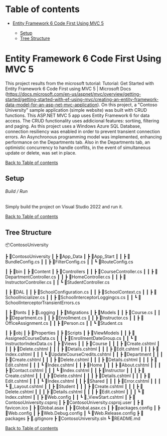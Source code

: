 # <a name="top">Table of contents 

* [Entity Framework 6 Code First Using MVC 5](#description)

	* [Setup](#setup)
	* [Tree Structure](#structure)

# <a name="description">Entity Framework 6 Code First Using MVC 5

This project results from the microsoft tutorial: Tutorial: Get Started with Entity Framework 6 Code First using MVC 5 | Microsoft Docs (https://docs.microsoft.com/en-us/aspnet/mvc/overview/getting-started/getting-started-with-ef-using-mvc/creating-an-entity-framework-data-model-for-an-asp-net-mvc-application).
On this project, a "Contoso University" sample application (simple website) was built with CRUD functions.
This ASP.NET MVC 5 app uses Entity Framework 6 for data access. 
The CRUD functionality uses addicional features: sortiing, filtering and paging.
As this project uses a Windows Azure SQL Database, connection resiliency was enabled in order to prevent transient connection errors.
An Asynchronous programming model was implemented, enhancing performance on the Departments tab.
Also in the Departments tab, an optimistic concurrency to handle conflits, in the event of simultaneous update or delete, was set in place.

[Back to Table of contents](#top)


## <a name="setup">Setup

###### Build / Run

Simply build the project on Visual Studio 2022 and run it.

[Back to Table of contents](#top)


## <a name="structure">Tree Structure


📦ContosoUniversity

 ┣ 📂ContosoUniversity
 ┃ ┣ 📂App_Data
 ┃ ┣ 📂App_Start
 ┃ ┃ ┣ 📜BundleConfig.cs
 ┃ ┃ ┣ 📜FilterConfig.cs
 ┃ ┃ ┗ 📜RouteConfig.cs

 ┃ ┣ 📂bin
 ┃ ┣ 📂Content
 ┃ ┣ 📂Controllers
 ┃ ┃ ┣ 📜CourseController.cs
 ┃ ┃ ┣ 📜DepartmentController.cs
 ┃ ┃ ┣ 📜HomeController.cs
 ┃ ┃ ┣ 📜InstructorController.cs
 ┃ ┃ ┗ 📜StudentController.cs

 ┃ ┣ 📂DAL
 ┃ ┃ ┣ 📜SchoolConfiguration.cs
 ┃ ┃ ┣ 📜SchoolContext.cs
 ┃ ┃ ┣ 📜SchoolInicializer.cs
 ┃ ┃ ┣ 📜SchoolInterceptorLoggingcs.cs
 ┃ ┃ ┗ 📜SchoolInterceptorTransientErrors.cs

 ┃ ┣ 📂fonts
 ┃ ┣ 📂Logging
 ┃ ┣ 📂Migrations
 ┃ ┣ 📂Models
 ┃ ┃ ┣ 📜Course.cs
 ┃ ┃ ┣ 📜Department.cs
 ┃ ┃ ┣ 📜Enrollment.cs
 ┃ ┃ ┣ 📜Instructor.cs
 ┃ ┃ ┣ 📜OfficeAssignment.cs
 ┃ ┃ ┣ 📜Person.cs
 ┃ ┃ ┗ 📜Student.cs
 
 ┃ ┣ 📂obj
 ┃ ┣ 📂Properties
 ┃ ┣ 📂Scripts
 ┃ ┣ 📂ViewModels
 ┃ ┃ ┣ 📜AssignedCourseData.cs
 ┃ ┃ ┣ 📜EnrollmentDateGroup.cs
 ┃ ┃ ┗ 📜InstructorIndexData.cs
 ┃ ┣ 📂Views
 ┃ ┃ ┣ 📂Course
 ┃ ┃ ┃ ┣ 📜Create.cshtml
 ┃ ┃ ┃ ┣ 📜Delete.cshtml
 ┃ ┃ ┃ ┣ 📜Details.cshtml
 ┃ ┃ ┃ ┣ 📜Edit.cshtml
 ┃ ┃ ┃ ┣ 📜Index.cshtml
 ┃ ┃ ┃ ┗ 📜UpdateCourseCredits.cshtml
 ┃ ┃ ┣ 📂Department
 ┃ ┃ ┃ ┣ 📜Create.cshtml
 ┃ ┃ ┃ ┣ 📜Delete.cshtml
 ┃ ┃ ┃ ┣ 📜Details.cshtml
 ┃ ┃ ┃ ┣ 📜Edit.cshtml
 ┃ ┃ ┃ ┗ 📜Index.cshtml
 ┃ ┃ ┣ 📂Home
 ┃ ┃ ┃ ┣ 📜About.cshtml
 ┃ ┃ ┃ ┣ 📜Contact.cshtml
 ┃ ┃ ┃ ┗ 📜Index.cshtml
 ┃ ┃ ┣ 📂Instructor
 ┃ ┃ ┃ ┣ 📜Create.cshtml
 ┃ ┃ ┃ ┣ 📜Delete.cshtml
 ┃ ┃ ┃ ┣ 📜Details.cshtml
 ┃ ┃ ┃ ┣ 📜Edit.cshtml
 ┃ ┃ ┃ ┗ 📜Index.cshtml
 ┃ ┃ ┣ 📂Shared
 ┃ ┃ ┃ ┣ 📜Error.cshtml
 ┃ ┃ ┃ ┗ 📜_Layout.cshtml
 ┃ ┃ ┣ 📂Student
 ┃ ┃ ┃ ┣ 📜Create.cshtml
 ┃ ┃ ┃ ┣ 📜Delete.cshtml
 ┃ ┃ ┃ ┣ 📜Details.cshtml
 ┃ ┃ ┃ ┣ 📜Edit.cshtml
 ┃ ┃ ┃ ┗ 📜Index.cshtml
 ┃ ┃ ┣ 📜Web.config
 ┃ ┃ ┗ 📜_ViewStart.cshtml
 ┃ ┣ 📜ContosoUniversity.csproj
 ┃ ┣ 📜ContosoUniversity.csproj.user
 ┃ ┣ 📜favicon.ico
 ┃ ┣ 📜Global.asax
 ┃ ┣ 📜Global.asax.cs
 ┃ ┣ 📜packages.config
 ┃ ┣ 📜Web.config
 ┃ ┣ 📜Web.Debug.config
 ┃ ┗ 📜Web.Release.config
 ┣ 📂packages
 ┣ 📜.gitignore
 ┣ 📜ContosoUniversity.sln
 ┗ 📜README.md

[Back to Table of contents](#top)




